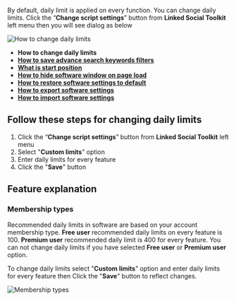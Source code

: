 By default, daily limit is applied on every function. You can change daily limits. Click the “**Change script settings**” button from  **Linked Social Toolkit** left menu then you will see dialog as below

![How to change daily limits](https://github.com/ZiaUrR3hman/LinkedSocialToolkit/raw/master/images/Change-script-setting.png)

* **How to change daily limits**
* [**How to save advance search keywords filters**](https://github.com/ZiaUrR3hman/LinkedSocialToolkit/wiki/How-to-save-advance-search-keywords-filters)
* [**What is start position**](https://github.com/ZiaUrR3hman/LinkedSocialToolkit/wiki/What-is-start-position)
* [**How to hide software window on page load**](https://github.com/ZiaUrR3hman/LinkedSocialToolkit/wiki/How-to-hide-software-window-on-page-load)
* [**How to restore software settings to default**](https://github.com/ZiaUrR3hman/LinkedSocialToolkit/wiki/How-to-restore-software-settings-to-default)
* [**How to export software settings**](https://github.com/ZiaUrR3hman/LinkedSocialToolkit/wiki/How-to-export-software-settings)
* [**How to import software settings**](https://github.com/ZiaUrR3hman/LinkedSocialToolkit/wiki/https://github.com/ZiaUrR3hman/LinkedSocialToolkit/wiki/How-to-import-software-settings)

## Follow these steps for changing daily limits
1. Click the “**Change script settings**” button from  **Linked Social Toolkit** left menu
2. Select "**Custom limits**" option 
3. Enter daily limits for every feature
4. Click the "**Save**" button

## Feature explanation
### Membership types
Recommended daily limits in software are based on your account membership type. **Free user** recommended daily limits on every feature is 100. **Premium user** recommended daily limit is 400 for every feature. You can not change daily limits if you have selected **Free user** or **Premium user** option.

To change daily limits select "**Custom limits**" option and enter daily limits for every feature then Click the "**Save**" button to reflect changes.

![Membership types](https://github.com/ZiaUrR3hman/LinkedSocialToolkit/raw/master/images/Membership-types.png)


